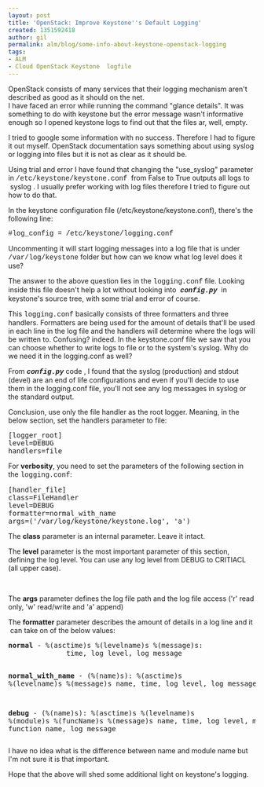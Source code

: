 ```yaml
---
layout: post
title: 'OpenStack: Improve Keystone''s Default Logging'
created: 1351592418
author: gil
permalink: alm/blog/some-info-about-keystone-openstack-logging
tags:
- ALM
- Cloud OpenStack Keystone  logfile
---
```

<p>OpenStack consists of many services that their logging mechanism aren&#39;t described as good as it should on the net.<br />
	I have faced an error while running the command &quot;glance details&quot;. It was something to do with keystone but the error message wasn&#39;t informative enough so I opened keystone logs to find out that the files ar, well, empty.&nbsp;</p>
<p>I tried to google some information with no success. Therefore I had to figure it out myself. OpenStack documentation says something about using syslog or logging into files but it is not as clear as it should be.</p>
<p>Using trial and error I have found that changing the &quot;use_syslog&quot; parameter in <span style="font-family: 'courier new', courier, monospace;">/etc/keystone/keystone.conf</span>&nbsp; from False to True outputs all logs to &nbsp;syslog . I usually prefer working with log files therefore I tried to figure out how to do that.</p>
<p>In the keystone configuration file (/etc/keystone/keystone.conf), there&#39;s the following line:</p>
<p><span style="font-family:courier new,courier,monospace;">#log_config = /etc/keystone/logging.conf</span></p>
<p>Uncommenting it will start logging messages into a log file that is under <span style="font-family:courier new,courier,monospace;">/var/log/keystone</span> folder but how can we know what log level does it use?</p>
<p>The answer to the above question lies in the <span style="font-family:courier new,courier,monospace;">logging.conf</span> file. Looking inside this file doesn&#39;t help a lot without looking into &nbsp;<em><strong><span style="font-family:courier new,courier,monospace;">config.py</span></strong></em>&nbsp; in keystone&#39;s source tree, with some trial and error of course.&nbsp;</p>
<p>This&nbsp;<span style="font-family: 'courier new', courier, monospace;">logging.conf</span>&nbsp;basically consists of three formatters and three handlers. Formatters are being used for the amount of details that&#39;ll be used in each line in the log file and the handlers will determine where the logs will be written to. Confusing? indeed. In the keystone.conf file we saw that you can choose whether to write logs to file or to the system&#39;s syslog. Why do we need it in the logging.conf as well?</p>
<p>From&nbsp;<em><strong><span style="font-family: 'courier new', courier, monospace;">config.py</span></strong></em>&nbsp;code , I found that the syslog (production) and stdout (devel) are an end of life configurations and even if you&#39;ll decide to use them in the logging.conf file, you&#39;ll not see any log messages in syslog or the standard output.</p>
<p>Conclusion, use only the file handler as the root logger. Meaning, in the below section, set the handlers parameter to file:</p>
<pre class="rteindent1">
[logger_root]
level=DEBUG
handlers=file</pre>
<p>For&nbsp;<strong>verbosity</strong>, you need to set the parameters of the following section in the&nbsp;<span style="font-family: 'courier new', courier, monospace;">logging.conf</span>:</p>
<pre class="rteindent1">
[handler_file]
class=FileHandler
level=DEBUG
formatter=normal_with_name
args=(&#39;/var/log/keystone/keystone.log&#39;, &#39;a&#39;)</pre>
<p>The <strong>class</strong> parameter is an internal parameter. Leave it intact.</p>
<p>The <strong>level</strong> parameter is the most important parameter of this section, defining the log level. You can use any log level from DEBUG to CRITIACL (all upper case).</p>
<p>&nbsp;</p>
<p>The <strong>args</strong> parameter defines the log file path and the log file access (&#39;r&#39; read only, &#39;w&#39; read/write and &#39;a&#39; append)</p>
<div>
	The <strong>formatter</strong> parameter describes the amount of details in a log line and it &nbsp;can take on of the below values:</div>
<pre class="rteindent1">
<strong>normal</strong> - %(asctime)s %(levelname)s %(message)s:
              time, log level, log message

<strong>normal_with_name</strong> - (%(name)s): %(asctime)s %(levelname)s %(message)s
              name, time, log level, log message
                             
<strong>debug</strong> - (%(name)s): %(asctime)s %(levelname)s %(module)s %(funcName)s %(message)s
              name, time, log level, module name, function name, log message</pre>
<p>I have no idea what is the difference between name and module name but I&#39;m not sure it is that important.</p>
<p>Hope that the above will shed some additional light on keystone&#39;s logging.</p>
<p>&nbsp;</p>
